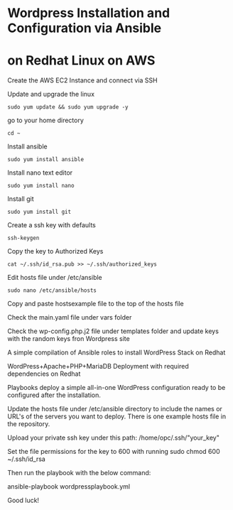 # Wordpress Installation and Configuration via Ansible 
# on Redhat Linux on AWS

Create the AWS EC2 Instance and connect via SSH

Update and upgrade the linux

`sudo yum update && sudo yum upgrade -y`

go to your home directory

`cd ~`

Install ansible

`sudo yum install ansible`

Install nano text editor

`sudo yum install nano`

Install git

`sudo yum install git`

Create a ssh key with defaults

`ssh-keygen`

Copy the key to Authorized Keys

`cat ~/.ssh/id_rsa.pub >> ~/.ssh/authorized_keys`

Edit hosts file under /etc/ansible

`sudo nano /etc/ansible/hosts`

Copy and paste hostsexample file to the top of the hosts file

Check the main.yaml file under vars folder

Check the wp-config.php.j2 file under templates folder and update keys with the random keys fron Wordpress site




A simple compilation of Ansible roles to install WordPress Stack on Redhat

WordPress+Apache+PHP+MariaDB Deployment with required dependencies on Redhat

Playbooks deploy a simple all-in-one WordPress configuration ready to be configured after the installation.

Update the hosts file under /etc/ansible directory to include the names or URL's of the servers you want to deploy. There is one example hosts file in the repository.

Upload your private ssh key under this path: /home/opc/.ssh/"your_key" 

Set the file permissions for the key to 600 with running sudo chmod 600 ~/.ssh/id_rsa

Then run the playbook with the below command:

ansible-playbook wordpressplaybook.yml

Good luck!
